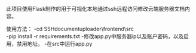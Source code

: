 此项目使用Flask制作的用于可视化本地通过ssh远程访问修改云端服务器文档内容。

使用方法：
-cd SSHdocumentuploader\frontend\src\
-pip install -r requirements.txt
-修改app.py中服务器ip以及账户密码，以及启用，禁用地址。
-在src中运行app.py
